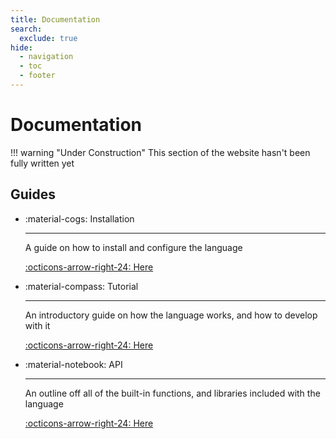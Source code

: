 ```yaml
---
title: Documentation
search:
  exclude: true
hide:
  - navigation
  - toc
  - footer
---
```



# Documentation

!!! warning "Under Construction"
    This section of the website hasn't been fully written yet


## Guides

<div class="card-grid project" actionable markdown>

- :material-cogs: Installation
  
    ---

    A guide on how to install and configure the language

    [:octicons-arrow-right-24: Here](/install/)

- :material-compass: Tutorial
  
    ---

    An introductory guide on how the language works, and how to develop with it

    [:octicons-arrow-right-24: Here](/guide/variables/)

- :material-notebook: API
  
    ---

    An outline off all of the built-in functions, and libraries included with the language

    [:octicons-arrow-right-24: Here](/api/)

</div>